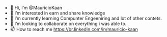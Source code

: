 - 👋 Hi, I’m @MauricioKaan
- 👀 I’m interested in earn and share knowledge
- 🌱 I’m currently learning Compunter Engeeniring and lot of other contets.
- 💞️ I’m looking to collaborate on everything i was able to.
- 📫 How to reach me https://br.linkedin.com/in/mauricio-kaan
